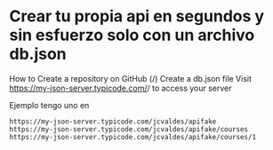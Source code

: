 
# Crear tu propia api en segundos y sin esfuerzo solo con un archivo db.json

How to
Create a repository on GitHub (<your-username>/<your-repo>)
Create a db.json file
Visit https://my-json-server.typicode.com/<your-username>/<your-repo> to access your server

Ejemplo tengo uno en 

```
https://my-json-server.typicode.com/jcvaldes/apifake
https://my-json-server.typicode.com/jcvaldes/apifake/courses
https://my-json-server.typicode.com/jcvaldes/apifake/courses/1
```